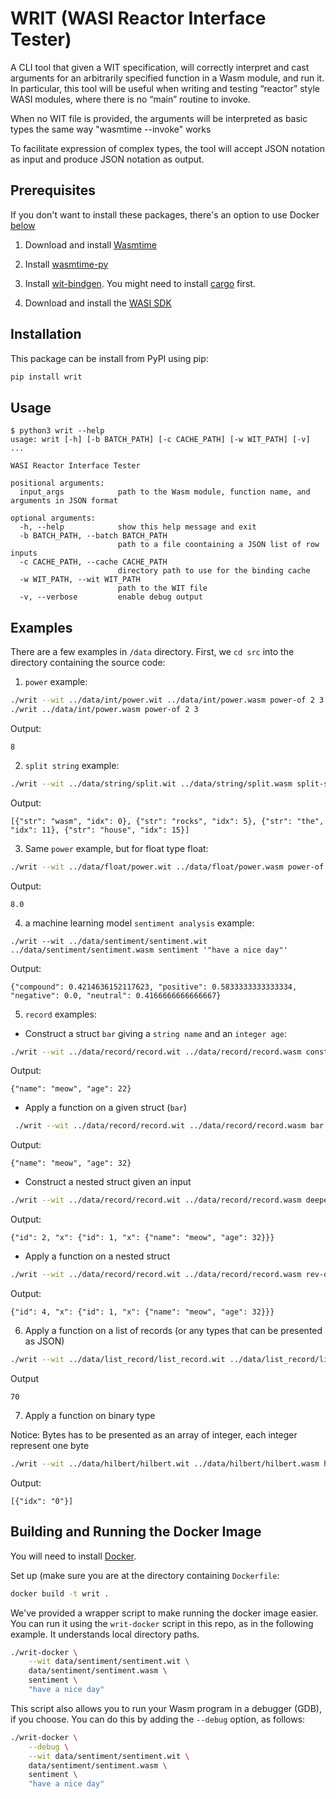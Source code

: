 # WRIT (WASI Reactor Interface Tester)

A CLI tool that given a WIT specification, will correctly interpret and cast arguments for an arbitrarily specified function in a Wasm module, and run it.  In particular, this tool will be useful when writing and testing “reactor” style WASI modules, where there is no “main” routine to invoke.

When no WIT file is provided, the arguments will be interpreted as basic types the same way "wasmtime --invoke" works

To facilitate expression of complex types, the tool will accept JSON notation as input and produce JSON notation as output.

## Prerequisites
If you don't want to install these packages, there's an option to use Docker [below](#building-and-running-the-docker-image)
1. Download and install [Wasmtime](https://wasmtime.dev/)

2. Install [wasmtime-py](https://github.com/bytecodealliance/wasmtime-py)

3. Install [wit-bindgen](https://github.com/bytecodealliance/wit-bindgen). You might need to install [cargo](https://doc.rust-lang.org/cargo/getting-started/installation.html) first.

4. Download and install the [WASI SDK](https://github.com/WebAssembly/wasi-sdk/releases/tag/wasi-sdk-14)

## Installation
This package can be install from PyPI using pip:
```sh
pip install writ
```

## Usage
```console
$ python3 writ --help
usage: writ [-h] [-b BATCH_PATH] [-c CACHE_PATH] [-w WIT_PATH] [-v] ...

WASI Reactor Interface Tester

positional arguments:
  input_args            path to the Wasm module, function name, and arguments in JSON format

optional arguments:
  -h, --help            show this help message and exit
  -b BATCH_PATH, --batch BATCH_PATH
                        path to a file coontaining a JSON list of row inputs
  -c CACHE_PATH, --cache CACHE_PATH
                        directory path to use for the binding cache
  -w WIT_PATH, --wit WIT_PATH
                        path to the WIT file
  -v, --verbose         enable debug output
```

## Examples 
There are a few examples in `/data` directory. First, we `cd src` into the directory containing the source code:
1. `power` example: 
```sh
./writ --wit ../data/int/power.wit ../data/int/power.wasm power-of 2 3
./writ ../data/int/power.wasm power-of 2 3
```
Output:
```console
8
```

2. `split string` example:
```sh
./writ --wit ../data/string/split.wit ../data/string/split.wasm split-str "wasm_rocks_the_house" "_"
```
Output:
```console
[{"str": "wasm", "idx": 0}, {"str": "rocks", "idx": 5}, {"str": "the", "idx": 11}, {"str": "house", "idx": 15}]
```

3. Same `power` example, but for float type
float:
```sh
./writ --wit ../data/float/power.wit ../data/float/power.wasm power-of 2.0 3.0
```
Output:
```console
8.0
```
4. a machine learning model `sentiment analysis` example:
```
./writ --wit ../data/sentiment/sentiment.wit  ../data/sentiment/sentiment.wasm sentiment '"have a nice day"'
```
Output:
```console
{"compound": 0.4214636152117623, "positive": 0.5833333333333334, "negative": 0.0, "neutral": 0.4166666666666667}
```

5. `record` examples:
* Construct a struct `bar` giving a `string name` and an `integer age`:
```sh
./writ --wit ../data/record/record.wit ../data/record/record.wasm construct-bar '"meow"' 22
```
Output:
```console
{"name": "meow", "age": 22}
```
* Apply a function on a given struct (`bar`)
```sh
 ./writ --wit ../data/record/record.wit ../data/record/record.wasm bar '{"name": "meow", "age": 22}'
```
Output:
```console
{"name": "meow", "age": 32}
```

* Construct a nested struct given an input
```sh
./writ --wit ../data/record/record.wit ../data/record/record.wasm deeper-bar '{"name": "meow", "age": 22}'
```
Output:
```console
{"id": 2, "x": {"id": 1, "x": {"name": "meow", "age": 32}}}
```

* Apply a function on a nested struct
```sh
./writ --wit ../data/record/record.wit ../data/record/record.wasm rev-deeper-bar '{"id": 2, "x": {"id": 1, "x": {"name": "meow", "age": 32}}}'
```
Output:
```console
{"id": 4, "x": {"id": 1, "x": {"name": "meow", "age": 32}}}
```

6. Apply a function on a list of records (or any types that can be presented as JSON)
```sh
./writ --wit ../data/list_record/list_record.wit ../data/list_record/list_record.wasm test-list-record '[{"name": "doggo", "age": 42}, {"name":"meow", "age":28}]'
```
Output
```console
70
```
7. Apply a function on binary type

Notice: Bytes has to be presented as an array of integer, each integer represent one byte
```sh
./writ --wit ../data/hilbert/hilbert.wit ../data/hilbert/hilbert.wasm hilbert-encode '{"vec": [19,2,20,56,6,2,25,19], "min-value": 1.0, "max-value": 3.0, "scale": 6.0}'
```
Output:
```console
[{"idx": "0"}]
```

## Building and Running the Docker Image
You will need to install [Docker](https://docs.docker.com/engine/install/).

Set up (make sure you are at the directory containing `Dockerfile`:
```sh
docker build -t writ .
```

We've provided a wrapper script to make running the docker image easier.  You can
run it using the `writ-docker` script in this repo, as in the following
example.  It understands local directory paths.

```sh
./writ-docker \
    --wit data/sentiment/sentiment.wit \
    data/sentiment/sentiment.wasm \
    sentiment \
    "have a nice day"
```

This script also allows you to run your Wasm program in a debugger (GDB), if 
you choose.  You can do this by adding the `--debug` option, as follows:

```sh
./writ-docker \
    --debug \
    --wit data/sentiment/sentiment.wit \
    data/sentiment/sentiment.wasm \
    sentiment \
    "have a nice day"
```
